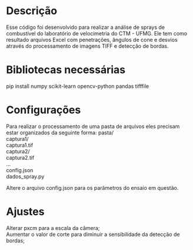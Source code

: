 # Descrição
Esse código foi desenvolvido para realizar a análise de sprays de combustível do laboratório de velocimetria do CTM - UFMG. Ele tem como resultado arquivos Excel com penetrações, ângulos de cone e desvios através do processamento de imagens TIFF e detecção de bordas.

# Bibliotecas necessárias
pip install numpy scikit-learn opencv-python pandas tifffile

# Configurações
Para realizar o processamento de uma pasta de arquivos eles precisam estar organizados da seguinte forma:
pasta/  
    captura1/  
        captura1.tif  
    captura2/  
        captura2.tif  
    ...  
config.json  
dados_spray.py  

Altere o arquivo config.json para os parâmetros do ensaio em questão.  

# Ajustes

Alterar pxcm para a escala da câmera;  
Aumentar o valor de corte para diminuir a sensibilidade da detecção de bordas;  
